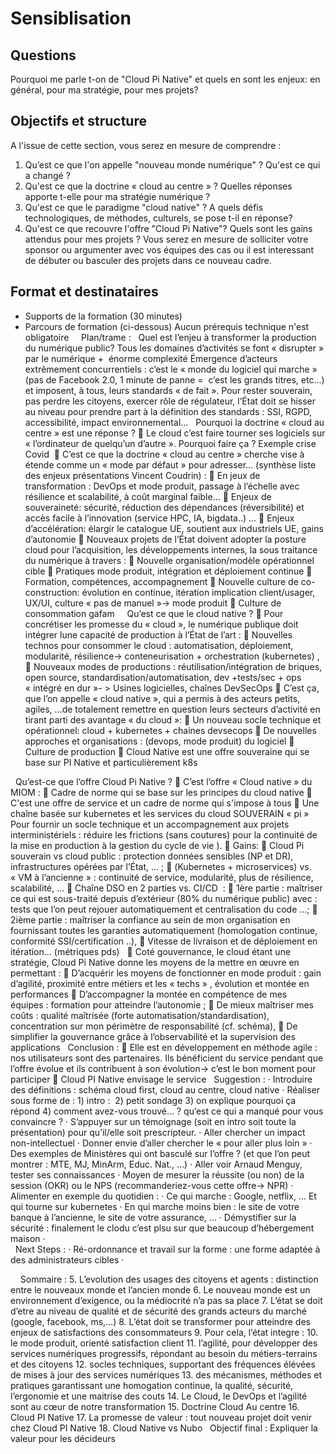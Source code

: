 
# Sensiblisation

## Questions
Pourquoi me parle t-on de "Cloud Pi Native" et quels en sont les enjeux: en général, pour ma stratégie, pour mes projets?
 
## Objectifs et structure
A l'issue de cette section, vous serez en mesure de comprendre : 
1.	Qu’est ce que l'on appelle "nouveau monde numérique" ? Qu'est ce qui a changé ?
2.	Qu'est ce que la doctrine « cloud au centre » ? Quelles réponses apporte t-elle pour ma stratégie numérique ? 
3.	Qu'est ce que le paradigme "cloud native" ? A quels défis technologiques, de méthodes, culturels, se pose t-il en réponse?
4.	Qu'est ce que recouvre l'offre "Cloud Pi Native"? Quels sont les gains attendus pour mes projets ?
Vous serez en mesure de solliciter votre sponsor ou argumenter avec vos équipes des cas ou il est interessant de débuter ou basculer des projets dans ce nouveau cadre.

## Format et destinataires
- Supports de la formation (30 minutes)
- Parcours de formation (ci-dessous)
Aucun prérequis technique n'est obligatoire
 
 
Plan/trame : 
 
Quel est l’enjeu à transformer la production du numérique public?
Tous les domaines d’activités se font « disrupter » par le numérique +  énorme complexité
Émergence d’acteurs extrêmement concurrentiels : c’est le « monde du logiciel qui marche » (pas de Facebook 2.0, 1 minute de panne =  c’est les grands titres, etc...) et imposent, à tous, leurs standards « de fait ». 
Pour rester souverain, pas perdre les citoyens, exercer rôle de régulateur, l’État doit se hisser au niveau pour prendre part à la définition des standards : SSI, RGPD, accessibilité, impact environnemental...
 
Pourquoi la doctrine « cloud au centre » est une réponse ? 
	Le cloud c’est faire tourner ses logiciels sur « l’ordinateur de quelqu’un d’autre ». Pourquoi faire ça ? Exemple crise Covid 
	C’est ce que la doctrine « cloud au centre » cherche vise à étende comme un « mode par défaut » pour adresser... (synthèse liste des enjeux présentations Vincent Coudrin) :
	En jeux de transformation : DevOps et mode produit, passage à l’échelle avec résilience et scalabilité, à coût marginal faible... 
	Enjeux de souveraineté: sécurité, réduction des dépendances (réversibilité) et accès facile à l’innovation (service HPC, IA, bigdata..) ...
	Enjeux d’accélération: élargir le catalogue UE, soutient aux industriels UE, gains d’autonomie 
	Nouveaux projets de l’État doivent adopter la posture cloud pour l’acquisition, les développements internes, la sous traitance du numérique à travers : 
	Nouvelle organisation/modèle opérationnel cible
	Pratiques mode produit, intégration et déploiement continue
	Formation, compétences, accompagnement
	Nouvelle culture de co-construction: évolution en continue, itération implication client/usager, UX/UI, culture « pas de manuel »-> mode produit
	Culture de consommation gafam
 
 
Qu’est ce que le cloud native ? 
	Pour concrétiser les promesse du « cloud », le numérique publique doit intégrer lune capacité de production à l’État de l’art : 
	Nouvelles technos pour consommer le cloud : automatisation, déploiement, modularité, résilience-> conteneurisation + orchestration (kubernetes) ,
	Nouveaux modes de productions : réutilisation/intégration de briques, open source, standardisation/automatisation, dev +tests/sec + ops « intégré en dur »- > Usines logicielles, chaînes DevSecOps
	C’est ça, que l’on appelle « cloud native », qui a permis à des acteurs petits, agiles, …de totalement remettre en question leurs secteurs d’activité en tirant parti des avantage « du cloud »: 
	Un nouveau socle technique et opérationnel: cloud + kubernetes + chaines devsecops
	De nouvelles approches et organisations : (devops, mode produit) du logiciel
	Culture de production
	Cloud Native est une offre souveraine qui se base sur PI Native et particulièrement k8s

 
Qu’est-ce que l’offre Cloud Pi Native ?
	C’est l’offre « Cloud native » du MIOM :
	Cadre de norme qui se base sur les principes du cloud native
	C'est une offre de service et un cadre de norme qui s'impose à tous
	Une chaîne basée sur kubernetes et les services du cloud SOUVERAIN « pi »
Pour fournir un socle technique et un accompagnement aux projets interministériels : réduire les frictions (sans coutures) pour la continuité de la mise en production à la gestion du cycle de vie ).
	Gains: 
	Cloud Pi souverain vs cloud public : protection données sensibles (NP et DR), infrastructures opérées par l’État, ... ; 
	(Kubernetes + microservices) vs. « VM à l’ancienne » : continuité de service, modularité, plus de résilience, scalabilité, ... 
	Chaîne DSO en 2 parties vs. CI/CD  : 
	1ère partie : maîtriser ce qui est sous-traité depuis d’extérieur (80% du numérique public) avec : tests que l’on peut rejouer automatiquement et centralisation du code ...;
	2ième partie : maîtriser la confiance au sein de mon organisation en fournissant toutes les garanties automatiquement (homologation continue, conformité SSI/certification ..), 
	Vitesse de livraison et de déploiement en itération... (métriques pds)
 
	Coté gouvernance, le cloud étant une stratégie, Cloud Pi Native donne les moyens de la mettre en œuvre en permettant : 
	D’acquérir les moyens de fonctionner en mode produit : gain d’agilité, proximité entre métiers et les « techs » , évolution et montée en performances
	D’accompagner la montée en compétence de mes équipes : formation pour atteindre l’autonomie ;
	De mieux maîtriser mes coûts : qualité maîtrisée (forte automatisation/standardisation), concentration sur mon périmètre de responsabilité (cf. schéma), 
	De simplifier la gouvernance grâce à l’observabilité et la supervision des applications
 
Conclusion : 
	Elle est en développement en méthode agile : nos utilisateurs sont des partenaires. Ils bénéficient du service pendant que l’offre évolue et ils contribuent à son évolution-> c’est le bon moment pour participer
	Cloud PI Native envisage le service
 
Suggestion : 
·	Introduire des définitions : schéma cloud first, cloud au centre, cloud native
·	Réaliser sous forme de : 1) intro :  2) petit sondage 3) on explique pourquoi ça répond 4) comment avez-vous trouvé... ? qu’est ce qui a manqué pour vous convaincre ? 
·	S’appuyer sur un témoignage (soit en intro soit toute la présentation) pour qu’il/elle soit prescripteur.
·	Aller chercher un impact non-intellectuel
·	Donner envie d’aller chercher le « pour aller plus loin »
·	Des exemples de Ministères qui ont basculé sur l’offre ? (et que l’on peut montrer : MTE, MJ, MinArm, Educ. Nat., …)
·	Aller voir Arnaud Menguy, tester ses connaissances
·	Moyen de mesurer la réussite (ou non) de la session (OKR) ou le NPS (recommanderiez-vous cette offre-> NPR)
·	Alimenter en exemple du quotidien :
·	Ce qui marche : Google, netflix, ... Et qui tourne sur kubernetes
·	En qui marche moins bien : le site de votre banque à l’ancienne, le site de votre assurance, ...
·	Démystifier sur la sécurité : finalement le clodu c’est plsu sur que beaucoup d’hébergement maison 
·	
 
Next Steps : 
·	Ré-ordonnance et travail sur la forme : une forme adaptée à des administrateurs cibles
·	
 
 
 
Sommaire :
5.	L’evolution des usages des citoyens et agents : distinction entre le nouveaux monde et l’ancien monde
6.	Le nouveau monde est un environnement d’exigence, ou la médiocrité n’a pas sa place
7.	L’état se doit d’etre au niveau de qualité et de sécurité des grands acteurs du marché (google, facebook, ms,…)
8.	L’état doit se transformer pour atteindre des enjeux de satisfactions des consommateurs
9.	Pour cela, l’état integre : 
10.	le mode produit, orienté satisfaction client
11.	l’agilité, pour développer des services numériques progressifs, répondant au besoin du métiers-terrains et des citoyens
12.	socles techniques, supportant des fréquences élévées de mises à jour des services numériques
13.	des mécanismes, méthodes et pratiques garantissant une homogation continue, la qualité, sécurité, l’ergonomie et une maitrise des couts
14.	Le Cloud, le DevOps et l’agilité sont au cœur de notre transformation
15.	Doctrine Cloud Au centre
16.	Cloud PI Native
17.	La promesse de valeur : tout nouveau projet doit venir chez Cloud PI Native
18.	Cloud Native vs Nubo
 
Objectif final :  Expliquer la valeur pour les décideurs
 

